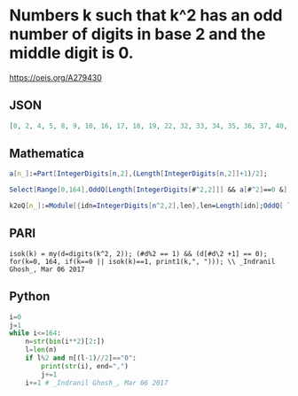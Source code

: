 # Numbers k such that k^2 has an odd number of digits in base 2 and the middle digit is 0\.
https://oeis.org/A279430
## JSON
```JSON
[0, 2, 4, 5, 8, 9, 10, 16, 17, 18, 19, 22, 32, 33, 34, 35, 36, 37, 40, 41, 44, 64, 65, 66, 67, 68, 69, 70, 71, 76, 77, 80, 81, 84, 85, 87, 90, 128, 129, 130, 131, 132, 133, 134, 135, 136, 137, 138, 139, 144, 145, 146, 147, 151, 152, 153, 156, 157, 160, 161, 164]
```
## Mathematica
```Mathematica
a[n_]:=Part[IntegerDigits[n,2],(Length[IntegerDigits[n,2]]+1)/2];
```
```Mathematica
Select[Range[0,164],OddQ[Length[IntegerDigits[#^2,2]]] && a[#^2]==0 &] (* _Indranil Ghosh_, Mar 06 2017 *)
```
```Mathematica
k2oQ[n_]:=Module[{idn=IntegerDigits[n^2,2],len},len=Length[idn];OddQ[ len] && idn[[(len+1)/2]]==0]; Select[Range[0,200],k2oQ] (* _Harvey P. Dale_, Jan 29 2020 *)
```
## PARI
```PARI
isok(k) = my(d=digits(k^2, 2)); (#d%2 == 1) && (d[#d\2 +1] == 0);
for(k=0, 164, if(k==0 || isok(k)==1, print1(k,", "))); \\ _Indranil Ghosh_, Mar 06 2017
```
## Python
```Python
i=0
j=1
while i<=164:
    n=str(bin(i**2)[2:])
    l=len(n)
    if l%2 and n[(l-1)//2]=="0":
        print(str(i), end=",")
        j+=1
    i+=1 # _Indranil Ghosh_, Mar 06 2017
```

